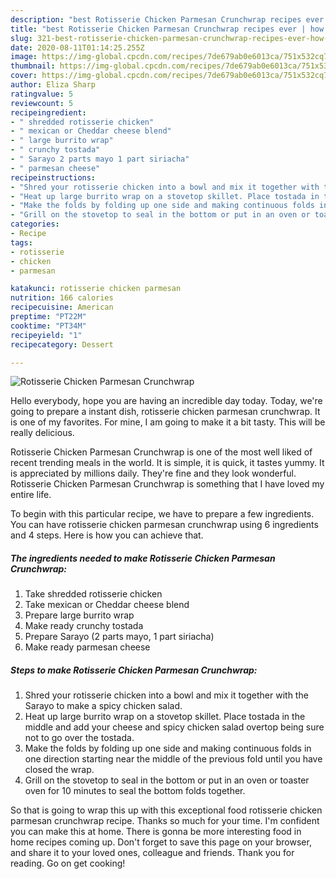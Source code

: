 ```yaml
---
description: "best Rotisserie Chicken Parmesan Crunchwrap recipes ever | how to make the best Rotisserie Chicken Parmesan Crunchwrap"
title: "best Rotisserie Chicken Parmesan Crunchwrap recipes ever | how to make the best Rotisserie Chicken Parmesan Crunchwrap"
slug: 321-best-rotisserie-chicken-parmesan-crunchwrap-recipes-ever-how-to-make-the-best-rotisserie-chicken-parmesan-crunchwrap
date: 2020-08-11T01:14:25.255Z
image: https://img-global.cpcdn.com/recipes/7de679ab0e6013ca/751x532cq70/rotisserie-chicken-parmesan-crunchwrap-recipe-main-photo.jpg
thumbnail: https://img-global.cpcdn.com/recipes/7de679ab0e6013ca/751x532cq70/rotisserie-chicken-parmesan-crunchwrap-recipe-main-photo.jpg
cover: https://img-global.cpcdn.com/recipes/7de679ab0e6013ca/751x532cq70/rotisserie-chicken-parmesan-crunchwrap-recipe-main-photo.jpg
author: Eliza Sharp
ratingvalue: 5
reviewcount: 5
recipeingredient:
- " shredded rotisserie chicken"
- " mexican or Cheddar cheese blend"
- " large burrito wrap"
- " crunchy tostada"
- " Sarayo 2 parts mayo 1 part siriacha"
- " parmesan cheese"
recipeinstructions:
- "Shred your rotisserie chicken into a bowl and mix it together with the Sarayo to make a spicy chicken salad."
- "Heat up large burrito wrap on a stovetop skillet. Place tostada in the middle and add your cheese and spicy chicken salad overtop being sure not to go over the tostada."
- "Make the folds by folding up one side and making continuous folds in one direction starting near the middle of the previous fold until you have closed the wrap."
- "Grill on the stovetop to seal in the bottom or put in an oven or toaster oven for 10 minutes to seal the bottom folds together."
categories:
- Recipe
tags:
- rotisserie
- chicken
- parmesan

katakunci: rotisserie chicken parmesan 
nutrition: 166 calories
recipecuisine: American
preptime: "PT22M"
cooktime: "PT34M"
recipeyield: "1"
recipecategory: Dessert

---
```



![Rotisserie Chicken Parmesan Crunchwrap](https://img-global.cpcdn.com/recipes/7de679ab0e6013ca/751x532cq70/rotisserie-chicken-parmesan-crunchwrap-recipe-main-photo.jpg)

Hello everybody, hope you are having an incredible day today. Today, we're going to prepare a instant dish, rotisserie chicken parmesan crunchwrap. It is one of my favorites. For mine, I am going to make it a bit tasty. This will be really delicious.

Rotisserie Chicken Parmesan Crunchwrap is one of the most well liked of recent trending meals in the world. It is simple, it is quick, it tastes yummy. It is appreciated by millions daily. They're fine and they look wonderful. Rotisserie Chicken Parmesan Crunchwrap is something that I have loved my entire life.




To begin with this particular recipe, we have to prepare a few ingredients. You can have rotisserie chicken parmesan crunchwrap using 6 ingredients and 4 steps. Here is how you can achieve that.

<!--inarticleads1-->

##### The ingredients needed to make Rotisserie Chicken Parmesan Crunchwrap:

1. Take  shredded rotisserie chicken
1. Take  mexican or Cheddar cheese blend
1. Prepare  large burrito wrap
1. Make ready  crunchy tostada
1. Prepare  Sarayo (2 parts mayo, 1 part siriacha)
1. Make ready  parmesan cheese




<!--inarticleads2-->

##### Steps to make Rotisserie Chicken Parmesan Crunchwrap:

1. Shred your rotisserie chicken into a bowl and mix it together with the Sarayo to make a spicy chicken salad.
1. Heat up large burrito wrap on a stovetop skillet. Place tostada in the middle and add your cheese and spicy chicken salad overtop being sure not to go over the tostada.
1. Make the folds by folding up one side and making continuous folds in one direction starting near the middle of the previous fold until you have closed the wrap.
1. Grill on the stovetop to seal in the bottom or put in an oven or toaster oven for 10 minutes to seal the bottom folds together.




So that is going to wrap this up with this exceptional food rotisserie chicken parmesan crunchwrap recipe. Thanks so much for your time. I'm confident you can make this at home. There is gonna be more interesting food in home recipes coming up. Don't forget to save this page on your browser, and share it to your loved ones, colleague and friends. Thank you for reading. Go on get cooking!
